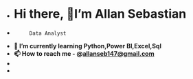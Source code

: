 - # Hi there, 👋I’m Allan Sebastian
-          Data Analyst
- **🌱 I’m currently learning Python,Power BI,Excel,Sql**
- **📫 How to reach me - @allanseb147@gmail.com**
- 
- 

<!---
Allansebastian/Allansebastian is a ✨ special ✨ repository because its `README.md` (this file) appears on your GitHub profile.
You can click the Preview link to take a look at your changes.
--->

